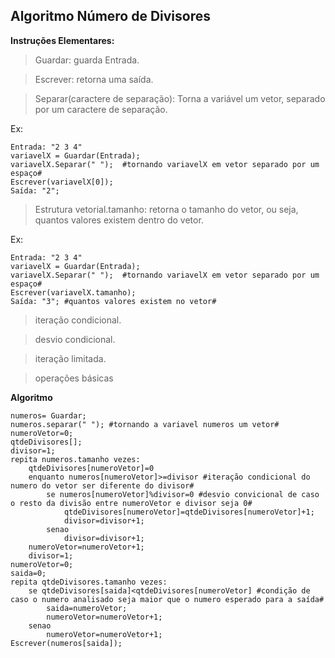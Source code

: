 ## Algoritmo Número de Divisores

**Instruções Elementares:**

> Guardar: guarda Entrada.

> Escrever: retorna uma saída.

> Separar(caractere de separação): Torna a variável um vetor, separado por um caractere de separação.

Ex:

	Entrada: "2 3 4"
	variavelX = Guardar(Entrada);
	variavelX.Separar(" ");  #tornando variavelX em vetor separado por um espaço#
	Escrever(variavelX[0]);
	Saída: "2";

> Estrutura vetorial.tamanho: retorna o tamanho do vetor, ou seja, quantos valores existem dentro do vetor.

Ex:

	Entrada: "2 3 4"
	variavelX = Guardar(Entrada);
	variavelX.Separar(" ");  #tornando variavelX em vetor separado por um espaço#
	Escrever(variavelX.tamanho);
	Saída: "3"; #quantos valores existem no vetor#

> iteração condicional.

> desvio condicional.

> iteração limitada.

> operações básicas


**Algoritmo**

	numeros= Guardar;
	numeros.separar(" "); #tornando a variavel numeros um vetor#
	numeroVetor=0;
	qtdeDivisores[];
	divisor=1; 
	repita numeros.tamanho vezes:
		qtdeDivisores[numeroVetor]=0
		enquanto numeros[numeroVetor]>=divisor #iteração condicional do numero do vetor ser diferente do divisor#
			se numeros[numeroVetor]%divisor=0 #desvio convicional de caso o resto da divisão entre numeroVetor e divisor seja 0#
				qtdeDivisores[numeroVetor]=qtdeDivisores[numeroVetor]+1;
				divisor=divisor+1;
			senao
				divisor=divisor+1;
		numeroVetor=numeroVetor+1;
		divisor=1;
	numeroVetor=0;
	saida=0;
	repita qtdeDivisores.tamanho vezes:
		se qtdeDivisores[saida]<qtdeDivisores[numeroVetor] #condição de caso o numero analisado seja maior que o numero esperado para a saída#
			saida=numeroVetor;
			numeroVetor=numeroVetor+1;
		senao
			numeroVetor=numeroVetor+1;
	Escrever(numeros[saida]);